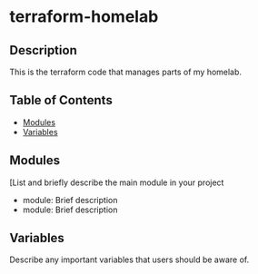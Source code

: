 # terraform-homelab

## Description

This is the terraform code that manages parts of my homelab.

## Table of Contents

- [Modules](#modules)
- [Variables](#variables)

## Modules

[List and briefly describe the main module in your project

- module: Brief description
- module: Brief description

## Variables

Describe any important variables that users should be aware of.
